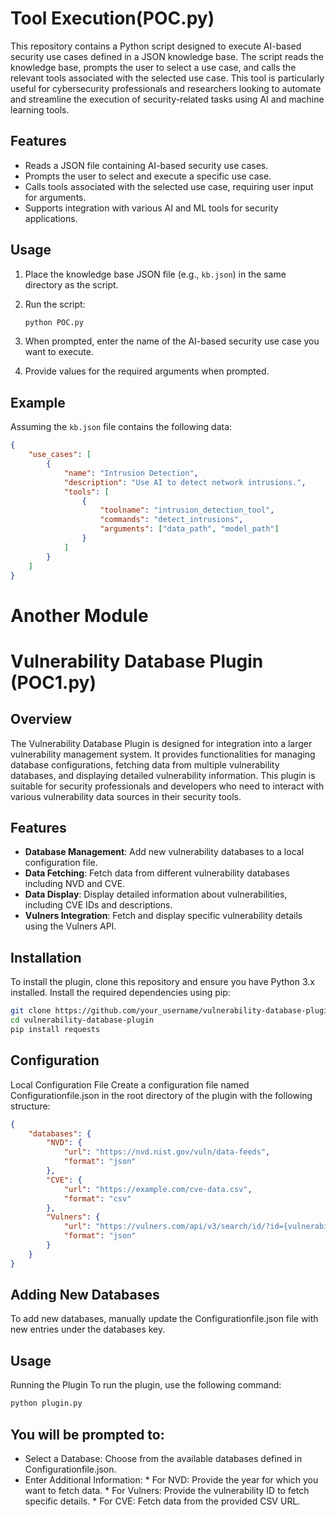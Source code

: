 # Tool Execution(POC.py)

This repository contains a Python script designed to execute AI-based security use cases defined in a JSON knowledge base. The script reads the knowledge base, prompts the user to select a use case, and calls the relevant tools associated with the selected use case. This tool is particularly useful for cybersecurity professionals and researchers looking to automate and streamline the execution of security-related tasks using AI and machine learning tools.

## Features

- Reads a JSON file containing AI-based security use cases.
- Prompts the user to select and execute a specific use case.
- Calls tools associated with the selected use case, requiring user input for arguments.
- Supports integration with various AI and ML tools for security applications.


## Usage

1. Place the knowledge base JSON file (e.g., `kb.json`) in the same directory as the script.
2. Run the script:

    ```bash
    python POC.py
    ```

3. When prompted, enter the name of the AI-based security use case you want to execute.
4. Provide values for the required arguments when prompted.

## Example

Assuming the `kb.json` file contains the following data:

```json
{
    "use_cases": [
        {
            "name": "Intrusion Detection",
            "description": "Use AI to detect network intrusions.",
            "tools": [
                {
                    "toolname": "intrusion_detection_tool",
                    "commands": "detect_intrusions",
                    "arguments": ["data_path", "model_path"]
                }
            ]
        }
    ]
}
```


# Another Module #
# Vulnerability Database Plugin (POC1.py)

## Overview

The Vulnerability Database Plugin is designed for integration into a larger vulnerability management system. It provides functionalities for managing database configurations, fetching data from multiple vulnerability databases, and displaying detailed vulnerability information. This plugin is suitable for security professionals and developers who need to interact with various vulnerability data sources in their security tools.

## Features

- **Database Management**: Add new vulnerability databases to a local configuration file.
- **Data Fetching**: Fetch data from different vulnerability databases including NVD and CVE.
- **Data Display**: Display detailed information about vulnerabilities, including CVE IDs and descriptions.
- **Vulners Integration**: Fetch and display specific vulnerability details using the Vulners API.

## Installation

To install the plugin, clone this repository and ensure you have Python 3.x installed. Install the required dependencies using pip:

```bash
git clone https://github.com/your_username/vulnerability-database-plugin.git
cd vulnerability-database-plugin
pip install requests
```

## Configuration
Local Configuration File
Create a configuration file named Configurationfile.json in the root directory of the plugin with the following structure:

```json
{
    "databases": {
        "NVD": {
            "url": "https://nvd.nist.gov/vuln/data-feeds",
            "format": "json"
        },
        "CVE": {
            "url": "https://example.com/cve-data.csv",
            "format": "csv"
        },
        "Vulners": {
            "url": "https://vulners.com/api/v3/search/id/?id={vulnerability_id}",
            "format": "json"
        }
    }
}
```
## Adding New Databases
To add new databases, manually update the Configurationfile.json file with new entries under the databases key.

## Usage
Running the Plugin
To run the plugin, use the following command:
```bash
python plugin.py

```
## You will be prompted to:

* Select a Database: Choose from the available databases defined in Configurationfile.json.
* Enter Additional Information:
              * For NVD: Provide the year for which you want to fetch data.
              * For Vulners: Provide the vulnerability ID to fetch specific details.
              * For CVE: Fetch data from the provided CSV URL.
